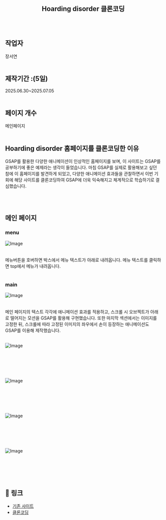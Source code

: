 <h2 align="center">Hoarding disorder 클론코딩</h2>
<br><br>

## 작업자
 장서연
<br><br>

## 제작기간 :(5일)
 2025.06.30~2025.07.05
<br><br>

## 페이지 개수
메인페이지
<br><br>

## Hoarding disorder 홈페이지를 클론코딩한 이유
GSAP를 활용한 다양한 애니메이션이 인상적인 홈페이지를 보며, 이 사이트는 GSAP를 공부하기에 좋은 예제라는 생각이 들었습니다. 
마침 GSAP를 실제로 활용해보고 싶던 참에 이 홈페이지를 발견하게 되었고, 다양한 애니메이션 효과들을 관찰하면서 이번 기회에 해당 사이트를 클론코딩하여 GSAP에 더욱 익숙해지고 체계적으로 학습하기로 결심했습니다.

<br><br>

## 메인 페이지 

### menu
![Image](https://github.com/user-attachments/assets/ce758f81-c99e-4ba4-8e6c-c1d717a247c5)
<br><br><br>
메뉴버튼을 호버하면 박스에서 메뉴 텍스트가 아래로 내려옵니다. 메뉴 텍스트를 클릭하면 top에서 메뉴가 내려옵니다.
<br><br>
### main
![Image](https://github.com/user-attachments/assets/518fa369-beb9-4c3a-85f2-32838aca1625)
<br><br><br>
메인 페이지의 텍스트 각각에 애니메이션 효과를 적용하고, 스크롤 시 오브젝트가 아래로 떨어지는 모션을 GSAP를 활용해 구현했습니다. 
또한 마지막 섹션에서는 이미지를 고정한 뒤, 스크롤에 따라 고정된 이미지의 좌우에서 손이 등장하는 애니메이션도 GSAP를 이용해 제작했습니다.
<br><br>

![Image](https://github.com/user-attachments/assets/ac418723-27af-4599-bd5e-f14a40893dff)
<br><br><br>

<br><br>

![Image](https://github.com/user-attachments/assets/0fad6c22-5718-4ab2-8d0b-5ff0179229e9)
<br><br><br>

<br><br>

![Image](https://github.com/user-attachments/assets/964c00d1-a88d-4c71-bb9c-1e8078c21757)
<br><br><br>

<br><br>

![Image](https://github.com/user-attachments/assets/b4f070be-3fbf-4a31-bc7d-048bb5cfe5ad)
<br><br><br>


 <br><br>

## 🔗 링크

- [기존 사이트](https://whatishoarding.com/#open)
- [클론코딩](https://jang9999.github.io/Hoarding-disorder/)
